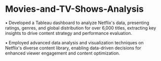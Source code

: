 # Movies-and-TV-Shows-Analysis
•	Developed a Tableau dashboard to analyze Netflix's data, presenting ratings, genres, and global distribution for over 6,000 titles, extracting key insights to drive content strategy and performance evaluation.

•	Employed advanced data analysis and visualization techniques on Netflix's diverse content library, enabling data-driven decisions for enhanced viewer engagement and content optimization.
